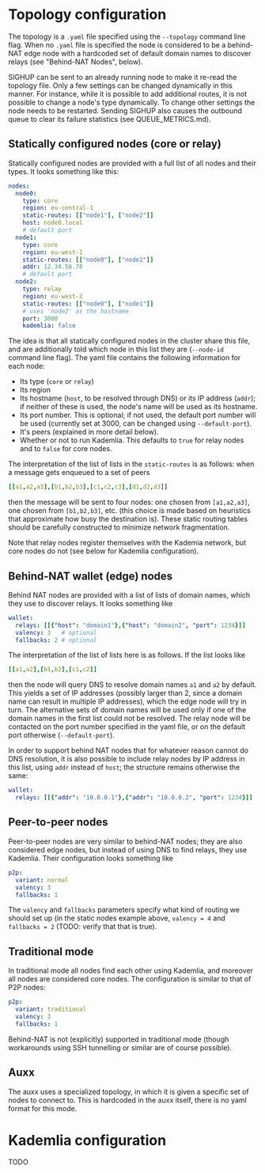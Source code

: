 # Topology configuration

The topology is a `.yaml` file specified using the `--topology` command line
flag. When no `.yaml` file is specified the node is considered to be a
behind-NAT edge node with a hardcoded set of default domain names to discover
relays (see "Behind-NAT Nodes", below).

SIGHUP can be sent to an already running node to make it re-read the topology
file. Only a few settings can be changed dynamically in this manner. For
instance, while it is possible to add additional routes, it is not possible
to change a node's type dynamically. To change other settings the node needs
to be restarted. Sending SIGHUP also causes the outbound queue to clear its
failure statistics (see QUEUE_METRICS.md).

## Statically configured nodes (core or relay)

Statically configured nodes are provided with a full list of all nodes and
their types. It looks something like this:

``` yaml
nodes:
  node0:
    type: core
    region: eu-central-1
    static-routes: [["node1"], ["node2"]]
    host: node0.local
    # default port
  node1:
    type: core
    region: eu-west-1
    static-routes: [["node0"], ["node2"]]
    addr: 12.34.56.78
    # default port
  node2:
    type: relay
    region: eu-west-2
    static-routes: [["node0"], ["node1"]]
    # uses 'node2' as the hostname
    port: 3000
    kademlia: false
```

The idea is that all statically configured nodes in the cluster share this file,
and are additionally told which node in this list they are (`--node-id` command
line flag). The yaml file  contains the following information for each node:

* Its type (`core` or `relay`)
* Its region
* Its hostname (`host`, to be resolved through DNS) or its IP address (`addr`);
  if neither of these is used, the node's name will be used as its hostname.
* Its port number. This is optional; if not used, the default port number will
  be used (currently set at 3000, can be changed using `--default-port`).
* It's peers (explained in more detail below).
* Whether or not to run Kademlia. This defaults to `true` for relay nodes and
  to `false` for core nodes.

The interpretation of the list of lists in the `static-routes` is as follows:
when a message gets enqueued to a set of peers

``` yaml
[[a1,a2,a3],[b1,b2,b3],[c1,c2,c3],[d1,d2,d3]]
```

then the message will be sent to four nodes: one chosen from `[a1,a2,a3]`,
one chosen from `[b1,b2,b3]`, etc. (this choice is made based on heuristics that
approximate how busy the destination is). These static routing tables should
be carefully constructed to minimize network fragmentation.

Note that relay nodes register themselves with the Kademia network, but core
nodes do not (see below for Kademlia configuration).

## Behind-NAT wallet (edge) nodes

Behind NAT nodes are provided with a list of lists of domain names, which
they use to discover relays. It looks something like

``` yaml
wallet:
  relays: [[{"host": "domain1"},{"host": "domain2", "port": 1234}]]
  valency: 3   # optional
  fallbacks: 2 # optional
```

The interpretation of the list of lists here is as follows. If the list looks
like

``` yaml
[[a1,a2],[b1,b2],[c1,c2]]
```

then the node will query DNS to resolve domain names `a1` and `a2` by default.
This yields a set of IP addresses (possibly larger than 2, since a domain name
can result in multiple IP addresses), which the edge node will try in turn.
The alternative sets of domain names will be used only if one of the domain
names in the first list could not be resolved. The relay node will be contacted
on the port number specified in the yaml file, or on the default port otherwise
(`--default-port`).

In order to support behind NAT nodes that for whatever reason cannot do DNS
resolution, it is also possible to include relay nodes by IP address in this
list, using `addr` instead of `host`; the structure remains otherwise the same:

``` yaml
wallet:
  relays: [[{"addr": "10.0.0.1"},{"addr": "10.0.0.2", "port": 1234}]]
```

## Peer-to-peer nodes

Peer-to-peer nodes are very similar to behind-NAT nodes; they are also
considered edge nodes, but instead of using DNS to find relays, they use
Kademlia. Their configuration looks something like

``` yaml
p2p:
  variant: normal
  valency: 3
  fallbacks: 1
```

The `valency` and `fallbacks` parameters specify what kind of routing we should
set up (in the static nodes example above, `valency = 4` and `fallbacks = 2`
(TODO: verify that that is true).

## Traditional mode

In traditional mode all nodes find each other using Kademlia, and moreover all
nodes are considered core nodes. The configuration is similar to that of P2P
nodes:

``` yaml
p2p:
  variant: traditional
  valency: 3
  fallbacks: 1
```

Behind-NAT is not (explicitly) supported in traditional mode (though
workarounds using SSH tunnelling or similar are of course possible).

## Auxx

The auxx uses a specialized topology, in which it is given a specific
set of nodes to connect to. This is hardcoded in the auxx itself, there
is no yaml format for this mode.

# Kademlia configuration

TODO
